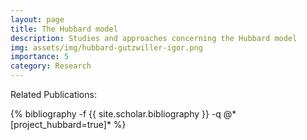 ```yaml
---
layout: page
title: The Hubbard model 
description: Studies and approaches concerning the Hubbard model
img: assets/img/hubbard-gutzwiller-igor.png
importance: 5
category: Research
---
```



Related Publications: 
<div class="publications">
    {% bibliography -f {{ site.scholar.bibliography }} -q @*[project_hubbard=true]* %}
</div>
